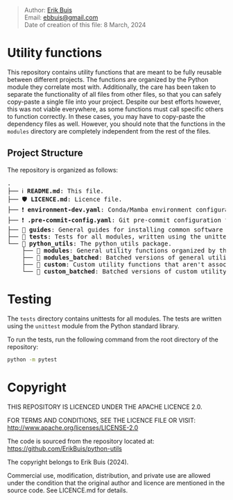 > Author: [Erik Buis](https://github.com/ErikBuis) \
> Email: [ebbuis@gmail.com](mailto:ebbuis@gmail.com) \
> Date of creation of this file: 8 March, 2024


# Utility functions
This repository contains utility functions that are meant to be fully reusable between different projects. The functions are organized by the Python module they correlate most with. Additionally, the care has been taken to separate the functionality of all files from other files, so that you can safely copy-paste a single file into your project. Despite our best efforts however, this was not viable everywhere, as some functions must call specific others to function correctly. In these cases, you may have to copy-paste the dependency files as well. However, you should note that the functions in the `modules` directory are completely independent from the rest of the files.


## Project Structure
The repository is organized as follows:
<pre>
.
├── ℹ️ <b>README.md</b>: This file.
├── 🛡️ <b>LICENCE.md</b>: Licence file.
├── ❗️ <b>environment-dev.yaml</b>: Conda/Mamba environment configuration.
├── ❗️ <b>.pre-commit-config.yaml</b>: Git pre-commit configuration file.
├── 📁 <b>guides</b>: General guides for installing common software or other components often required for real-world projects.
├── 📁 <b>tests</b>: Tests for all modules, written using the unittest module from the Python standard library.
└── 📁 <b>python_utils</b>: The python_utils package.
    ├── 📁 <b>modules</b>: General utility functions organized by the Python module they correlate most with. Each file is completely independent from the rest of the files, so you can safely copy-paste a single file into your project.
    ├── 📁 <b>modules_batched</b>: Batched versions of general utility functions, again organized by their Python module. Note that these functions often have another dependency, in particular PyTorch.
    ├── 📁 <b>custom</b>: Custom utility functions that aren't associated with a specific Python module.
    └── 📁 <b>custom_batched</b>: Batched versions of custom utility functions.
</pre>


# Testing
The `tests` directory contains unittests for all modules. The tests are written using the `unittest` module from the Python standard library.

To run the tests, run the following command from the root directory of the repository:
```bash
python -m pytest
```


# Copyright
THIS REPOSITORY IS LICENCED UNDER THE APACHE LICENCE 2.0.

FOR TERMS AND CONDITIONS, SEE THE LICENCE FILE OR VISIT:
http://www.apache.org/licenses/LICENSE-2.0

The code is sourced from the repository located at:
https://github.com/ErikBuis/python-utils

The copyright belongs to Erik Buis (2024).

Commercial use, modification, distribution, and private use are allowed under
the condition that the original author and licence are mentioned in the source
code. See LICENCE.md for details.
